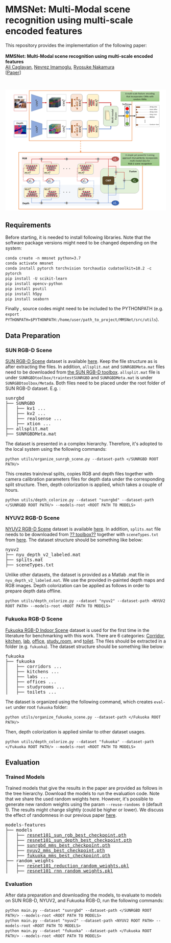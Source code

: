 # MMSNet: Multi-Modal scene recognition using multi-scale encoded features
This repository provides the implementation of the following paper:<br/>
<br/>
**MMSNet: Multi-Modal scene recognition using multi-scale encoded features**<br/>
<a href="https://github.com/acaglayan" target="_blank">Ali Caglayan</a>, <a href="https://scholar.google.com/citations?hl=en&user=VJgx61MAAAAJ&view_op=list_works&sortby=pubdate" target="_blank">Nevrez Imamoglu</a>, <a href="https://www.airc.aist.go.jp/en/gsrt/" target="_blank">Ryosuke Nakamura</a>
<br/>
[<a href="https://deliverypdf.ssrn.com/delivery.php?ID=580124069074127013026064019068093126084045031036095011024026100020003031060111038068121028114008004079028048042114056099030016111091093127049009044098084099064020122077092082092084037000111047054002044068049036094021097003112067071099018126099087064127006125020080111069087099107098113025103&EXT=pdf&INDEX=TRUE" target="_blank">Paper</a>]


<br/>

![Graphical abstract](https://github.com/acaglayan/MMSNet/blob/main/figures/graph_abs.png)

## Requirements
Before starting, it is needed to install following libraries. Note that the software package versions might need to be changed depending on the system:
```
conda create -n mmsnet python=3.7
conda activate mmsnet
conda install pytorch torchvision torchaudio cudatoolkit=10.2 -c pytorch
pip install -U scikit-learn
pip install opencv-python
pip install psutil
pip install h5py
pip install seaborn
```
Finally , source codes might need to be included to the PYTHONPATH (e.g. `export PYTHONPATH=$PYTHONPATH:/home/user/path_to_project/MMSNet/src/utils`).
## Data Preparation
### SUN RGB-D Scene
<a href="http://rgbd.cs.princeton.edu/" target="_blank">SUN RGB-D Scene</a> dataset is available <a href="http://rgbd.cs.princeton.edu/data/SUNRGBD.zip" target="_blank">here</a>. Keep the file structure as is after extracting the files. In addition, `allsplit.mat` and `SUNRGBDMeta.mat` files need to be downloaded from <a href="http://rgbd.cs.princeton.edu/data/SUNRGBDtoolbox.zip" target="_blank">the SUN RGB-D toolbox</a>. `allsplit.mat` file is under `SUNRGBDtoolbox/traintestSUNRGBD` and  `SUNRGBDMeta.mat` is under `SUNRGBDtoolbox/Metada`. Both files need to be placed under the root folder of SUN RGB-D dataset. E.g. :
<pre>
sunrgbd
├── SUNRGBD
│   ├── kv1 ...
│   ├── kv2 ...
│   ├── realsense ...
│   ├── xtion ...
├── allsplit.mat
├── SUNRGBDMeta.mat
</pre>
The dataset is presented in a complex hierarchy. Therefore, it's adopted to the local system using the following commands: 

```
python utils/organize_sunrgb_scene.py --dataset-path </SUNRGBD ROOT PATH/> 
```
This creates train/eval splits, copies RGB and depth files together with camera calibration parameters files for depth data under the corresponding split structure. Then, depth colorization is applied, which takes a couple of hours.
```
python utils/depth_colorize.py --dataset "sunrgbd" --dataset-path </SUNRGBD ROOT PATH/> --models-root <ROOT PATH TO MODELS>
```

### NYUV2 RGB-D Scene
<a href="https://cs.nyu.edu/~silberman/datasets/nyu_depth_v2.html" target="_blank">NYUV2 RGB-D Scene</a> dataset is available <a href="http://horatio.cs.nyu.edu/mit/silberman/nyu_depth_v2/nyu_depth_v2_labeled.mat" target="_blank">here</a>. In addition, `splits.mat` file needs to be downloaded from <a href="??" target="_blank">?? toolbox??</a> together with `sceneTypes.txt` from <a href="??" target="_blank">here</a>. The dataset structure should be something like below:
<pre>
nyuv2
├── nyu_depth_v2_labeled.mat
├── splits.mat
├── sceneTypes.txt
</pre>
Unlike other datasets, the dataset is provided as a Matlab .mat file in `nyu_depth_v2_labeled.mat`. We use the provided in-painted depth maps and RGB images. Depth colorization can be applied as follows in order to prepare depth data offline.
```
python utils/depth_colorize.py --dataset "nyuv2" --dataset-path <NYUV2 ROOT PATH> --models-root <ROOT PATH TO MODELS>
```
### Fukuoka RGB-D Scene
<a href="http://robotics.ait.kyushu-u.ac.jp/kyushu_datasets/indoor_rgbd.html" target="_blank">Fukuoka RGB-D Indoor Scene</a> dataset is used for the first time in the literature for benchmarking with this work. There are 6 categories: <a href="http://robotics.ait.kyushu-u.ac.jp/~kurazume/data_research/corridors.tar.gz" target="_blank">Corridor</a>, <a href="http://robotics.ait.kyushu-u.ac.jp/~kurazume/data_research/kitchens.tar.gz" target="_blank">kitchen</a>, <a href="http://robotics.ait.kyushu-u.ac.jp/~kurazume/data_research/labs.tar.gz" target="_blank">lab</a>, <a href="http://robotics.ait.kyushu-u.ac.jp/~kurazume/data_research/offices.tar.gz" target="_blank">office</a>, <a href="http://robotics.ait.kyushu-u.ac.jp/~kurazume/data_research/studyrooms.tar.gz" target="_blank">study_room</a>, and <a href="http://robotics.ait.kyushu-u.ac.jp/~kurazume/data_research/toilets.tar.gz" target="_blank">toilet</a>. The files should be extracted in a folder (e.g. `fukuoka`). The dataset structure should be something like below:
<pre>
fukuoka
├── fukuoka
│   ├── corridors ...
│   ├── kitchens ...
│   ├── labs ...
│   ├── offices ...
│   ├── studyrooms ...
│   ├── toilets ...
</pre> 
The dataset is organized using the following command, which creates `eval-set` under root `fukuoka` folder:
```
python utils/organize_fukuoka_scene.py --dataset-path </Fukuoka ROOT PATH/> 
```
Then, depth colorization is applied similar to other dataset usages.
```
python utils/depth_colorize.py --dataset "fukuoka" --dataset-path </Fukuoka ROOT PATH/> --models-root <ROOT PATH TO MODELS>
```
## Evaluation
### Trained Models
Trained models that give the results in the paper are provided as follows in the tree hierarchy. Download the models to run the evaluation code. Note that we share the used random weights here. However, it's possible to generate new random weights using the param `--reuse-randoms 0` (default 1). The results might change slightly (could be higher or lower). We discuss the effect of randomness in our previous paper <a href="https://authors.elsevier.com/a/1eXMb3qy-3WuW5" target="_blank">here</a>.
<pre>
models-features
├── models
│   ├── <a href="https://drive.google.com/file/d/1O_Jj9PH2id07SCPFkpRF5UQKr_YAWFCL/view?usp=sharing" target="_blank">resnet101_sun_rgb_best_checkpoint.pth</a>
│   ├── <a href="https://drive.google.com/file/d/1OjPGjxZW4lUdOucJ2Pix80HaNYtOajv9/view?usp=sharing" target="_blank">resnet101_sun_depth_best_checkpoint.pth</a>
│   ├── <a href="https://drive.google.com/file/d/1DZm4l5kP03AtWlyGvy6IXhZI1cf6tzeN/view?usp=sharing" target="_blank">sunrgbd_mms_best_checkpoint.pth</a>
│   ├── <a href="https://drive.google.com/file/d/1sM7owsRVi_6r0VdT2JU7gX8v7qH1ugEZ/view?usp=sharing" target="_blank">nyuv2_mms_best_checkpoint.pth</a>
│   ├── <a href="https://drive.google.com/file/d/1EtgJsWDXr1QslHqkOlLBfukiP3Sf8bfW/view?usp=sharing" target="_blank">fukuoka_mms_best_checkpoint.pth</a>
├── random_weights
│   ├── <a href="https://drive.google.com/file/d/19_tV1bWwfyN4q3NOLm67MWlSPoEXaLRJ/view?usp=sharing" target="_blank">resnet101_reduction_random_weights.pkl</a>
│   ├── <a href="https://drive.google.com/file/d/1UeZduyD8jo8aB_lLLOje2DVJfIN6VY9C/view?usp=sharing" target="_blank">resnet101_rnn_random_weights.pkl</a>
</pre> 
### Evaluation
After data preparation and downloading the models, to evaluate to models on SUN RGB-D, NYUV2, and Fukuoka RGB-D, run the following commands:
```
python main.py --dataset "sunrgbd" --dataset-path </SUNRGBD ROOT PATH/> --models-root <ROOT PATH TO MODELS>
python main.py --dataset "nyuv2" --dataset-path <NYUV2 ROOT PATH> --models-root <ROOT PATH TO MODELS>
python main.py --dataset "fukuoka" --dataset-path </Fukuoka ROOT PATH/> --models-root <ROOT PATH TO MODELS>
```
